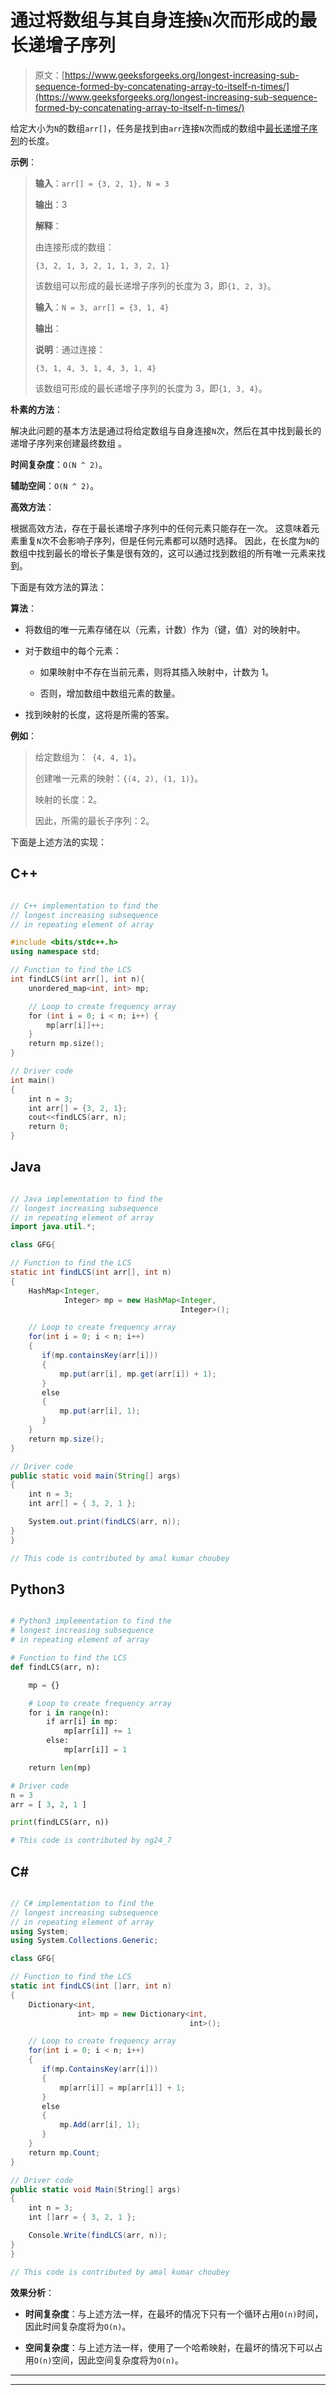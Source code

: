 # 通过将数组与其自身连接`N`次而形成的最长递增子序列

> 原文：[https://www.geeksforgeeks.org/longest-increasing-sub-sequence-formed-by-concatenating-array-to-itself-n-times/](https://www.geeksforgeeks.org/longest-increasing-sub-sequence-formed-by-concatenating-array-to-itself-n-times/)

给定大小为`N`的数组`arr[]`，任务是找到由`arr`连接`N`次而成的数组中[最长递增子序列](https://www.geeksforgeeks.org/longest-increasing-subsequence-dp-3/)的长度。

**示例**：

> **输入**：`arr[] = {3, 2, 1}, N = 3`
>
> **输出**：3
>
> **解释**：
>
> 由连接形成的数组：
>
> `{3, 2, 1, 3, 2, 1, 1, 3, 2, 1}`
>
> 该数组可以形成的最长递增子序列的长度为 3，即`{1, 2, 3}`。
> 
> **输入**：`N = 3, arr[] = {3, 1, 4}`
>
> **输出**：
>
> **说明**：通过连接：
>
> `{3, 1, 4, 3, 1, 4, 3, 1, 4}`
>
> 该数组可形成的最长递增子序列的长度为 3，即`{1, 3, 4}`。

**朴素的方法**：

解决此问题的基本方法是通过将给定数组与自身连接`N`次，然后在其中找到最长的递增子序列来创建最终数组 。

**时间复杂度**：`O(N ^ 2)`。

**辅助空间**：`O(N ^ 2)`。

**高效方法**：

根据高效方法，存在于最长递增子序列中的任何元素只能存在一次。 这意味着元素重复`N`次不会影响子序列，但是任何元素都可以随时选择。 因此，在长度为`N`的数组中找到最长的增长子集是很有效的，这可以通过找到数组的所有唯一元素来找到。

下面是有效方法的算法：

**算法**：

*   将数组的唯一元素存储在以（元素，计数）作为（键，值）对的映射中。

*   对于数组中的每个元素：

    *   如果映射中不存在当前元素，则将其插入映射中，计数为 1。

    *   否则，增加数组中数组元素的数量。

*   找到映射的长度，这将是所需的答案。

**例如**：

> 给定数组为：` {4, 4, 1}`。
>
> 创建唯一元素的映射：`{(4, 2), (1, 1)}`。
>
> 映射的长度：2。
>
> 因此，所需的最长子序列：2。

下面是上述方法的实现：

## C++

```cpp

// C++ implementation to find the
// longest increasing subsequence 
// in repeating element of array

#include <bits/stdc++.h>
using namespace std;

// Function to find the LCS
int findLCS(int arr[], int n){
    unordered_map<int, int> mp;

    // Loop to create frequency array
    for (int i = 0; i < n; i++) {
        mp[arr[i]]++;
    }
    return mp.size();
}

// Driver code
int main()
{
    int n = 3;
    int arr[] = {3, 2, 1};
    cout<<findLCS(arr, n);
    return 0;
}

```

## Java

```java

// Java implementation to find the
// longest increasing subsequence 
// in repeating element of array
import java.util.*;

class GFG{

// Function to find the LCS
static int findLCS(int arr[], int n)
{
    HashMap<Integer,
            Integer> mp = new HashMap<Integer,
                                      Integer>();

    // Loop to create frequency array
    for(int i = 0; i < n; i++)
    {
       if(mp.containsKey(arr[i]))
       {
           mp.put(arr[i], mp.get(arr[i]) + 1);
       }
       else
       {
           mp.put(arr[i], 1);
       }
    }
    return mp.size();
}

// Driver code
public static void main(String[] args)
{
    int n = 3;
    int arr[] = { 3, 2, 1 };

    System.out.print(findLCS(arr, n));
}
}

// This code is contributed by amal kumar choubey

```

## Python3

```py

# Python3 implementation to find the
# longest increasing subsequence
# in repeating element of array

# Function to find the LCS
def findLCS(arr, n):

    mp = {}

    # Loop to create frequency array
    for i in range(n):
        if arr[i] in mp:
            mp[arr[i]] += 1
        else:
            mp[arr[i]] = 1

    return len(mp)

# Driver code
n = 3
arr = [ 3, 2, 1 ]

print(findLCS(arr, n))

# This code is contributed by ng24_7

```

## C#

```cs

// C# implementation to find the
// longest increasing subsequence 
// in repeating element of array
using System;
using System.Collections.Generic;

class GFG{

// Function to find the LCS
static int findLCS(int []arr, int n)
{
    Dictionary<int,
               int> mp = new Dictionary<int,
                                        int>();

    // Loop to create frequency array
    for(int i = 0; i < n; i++)
    {
       if(mp.ContainsKey(arr[i]))
       {
           mp[arr[i]] = mp[arr[i]] + 1;
       }
       else
       {
           mp.Add(arr[i], 1);
       }
    }
    return mp.Count;
}

// Driver code
public static void Main(String[] args)
{
    int n = 3;
    int []arr = { 3, 2, 1 };

    Console.Write(findLCS(arr, n));
}
}

// This code is contributed by amal kumar choubey

```

**效果分析**：

*   **时间复杂度**：与上述方法一样，在最坏的情况下只有一个循环占用`O(n)`时间，因此时间复杂度将为`O(n)`。

*   **空间复杂度**：与上述方法一样，使用了一个哈希映射，在最坏的情况下可以占用`O(n)`空间，因此空间复杂度将为`O(n)`。



* * *

* * *



